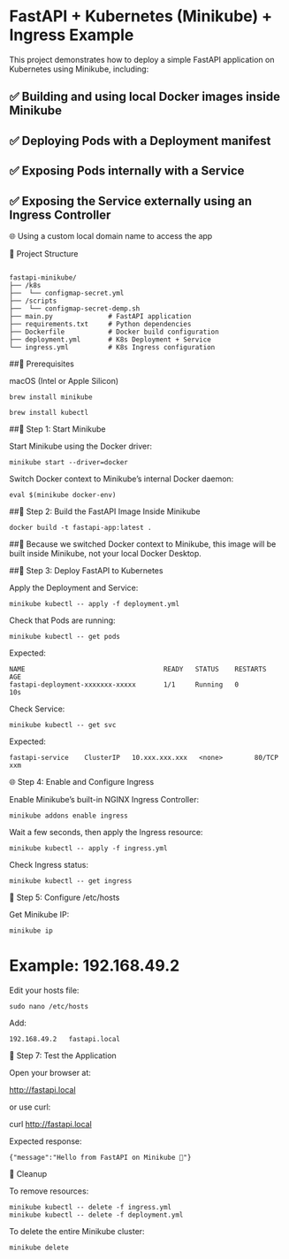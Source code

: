 # FastAPI + Kubernetes (Minikube) + Ingress Example

This project demonstrates how to deploy a simple FastAPI application on Kubernetes using Minikube, including:

## ✅ Building and using local Docker images inside Minikube

## ✅ Deploying Pods with a Deployment manifest

## ✅ Exposing Pods internally with a Service

## ✅ Exposing the Service externally using an Ingress Controller

🌐 Using a custom local domain name to access the app

📁 Project Structure

```

fastapi-minikube/
├── /k8s
├──  └── configmap-secret.yml 
├── /scripts
├──  └── configmap-secret-demp.sh 
├── main.py              # FastAPI application
├── requirements.txt     # Python dependencies
├── Dockerfile           # Docker build configuration
├── deployment.yml       # K8s Deployment + Service
└── ingress.yml          # K8s Ingress configuration

```

##🧰 Prerequisites

macOS (Intel or Apple Silicon)

```
brew install minikube
```

```
brew install kubectl
```


##🧱 Step 1: Start Minikube

Start Minikube using the Docker driver:

```
minikube start --driver=docker
```


Switch Docker context to Minikube’s internal Docker daemon:

```
eval $(minikube docker-env)
```

##🐳 Step 2: Build the FastAPI Image Inside Minikube

```
docker build -t fastapi-app:latest .
```


##📝 Because we switched Docker context to Minikube, this image will be built inside Minikube, not your local Docker Desktop.

##📜 Step 3: Deploy FastAPI to Kubernetes

Apply the Deployment and Service:

```
minikube kubectl -- apply -f deployment.yml
```


Check that Pods are running:

```
minikube kubectl -- get pods
```


Expected:

```
NAME                                   READY   STATUS    RESTARTS   AGE
fastapi-deployment-xxxxxxx-xxxxx       1/1     Running   0          10s

```

Check Service:

```
minikube kubectl -- get svc
```


Expected:

```
fastapi-service    ClusterIP   10.xxx.xxx.xxx   <none>        80/TCP   xxm
```


🌐 Step 4: Enable and Configure Ingress

Enable Minikube’s built-in NGINX Ingress Controller:

```
minikube addons enable ingress
```


Wait a few seconds, then apply the Ingress resource:

```
minikube kubectl -- apply -f ingress.yml
```


Check Ingress status:

```
minikube kubectl -- get ingress
```


📝 Step 5: Configure /etc/hosts

Get Minikube IP:

```
minikube ip
```

# Example: 192.168.49.2


Edit your hosts file:

```
sudo nano /etc/hosts

```

Add:

```
192.168.49.2   fastapi.local
```


🧪 Step 7: Test the Application

Open your browser at:

http://fastapi.local


or use curl:

curl http://fastapi.local


Expected response:

```
{"message":"Hello from FastAPI on Minikube 🚀"}
```

🧹 Cleanup

To remove resources:

```
minikube kubectl -- delete -f ingress.yml
minikube kubectl -- delete -f deployment.yml
```


To delete the entire Minikube cluster:

```
minikube delete
```

